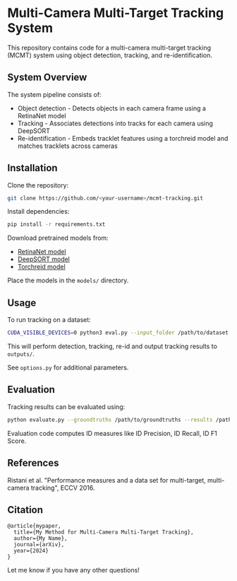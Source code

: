 # Multi-Camera Multi-Target Tracking System

This repository contains code for a multi-camera multi-target tracking (MCMT) system using object detection, tracking, and re-identification.

## System Overview

The system pipeline consists of:

- Object detection - Detects objects in each camera frame using a RetinaNet model
- Tracking - Associates detections into tracks for each camera using DeepSORT 
- Re-identification - Embeds tracklet features using a torchreid model and matches tracklets across cameras

## Installation

Clone the repository:

```bash
git clone https://github.com/<your-username>/mcmt-tracking.git
```

Install dependencies:

```bash 
pip install -r requirements.txt
```

Download pretrained models from:

- [RetinaNet model](https://example.com)
- [DeepSORT model](https://example.com)
- [Torchreid model](https://example.com) 

Place the models in the `models/` directory.

## Usage

To run tracking on a dataset:

```bash
CUDA_VISIBLE_DEVICES=0 python3 eval.py --input_folder /path/to/dataset --mode retinanet_resnet50_fpn_v2 --embedder torchreid --global_reid_model_wts osnet_ibn_x1_0_msmt17_combineall_256x128_amsgrad_ep150_stp60_lr0.0015_b64_fb10_softmax_labelsmooth_flip_jitter --cls 1 2 3  
```

This will perform detection, tracking, re-id and output tracking results to `outputs/`.  

See `options.py` for additional parameters.

## Evaluation

Tracking results can be evaluated using:  

```bash
python evaluate.py --groundtruths /path/to/groundtruths --results /path/to/results  
```

Evaluation code computes ID measures like ID Precision, ID Recall, ID F1 Score.

## References

Ristani et al. "Performance measures and a data set for multi-target, multi-camera tracking", ECCV 2016.

## Citation

```
@article{mypaper,
  title={My Method for Multi-Camera Multi-Target Tracking}, 
  author={My Name},
  journal={arXiv},
  year={2024}
}
```

Let me know if you have any other questions!
